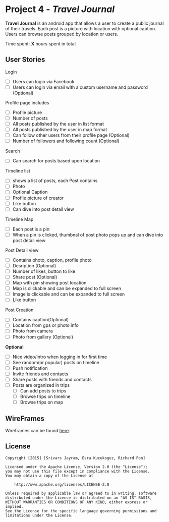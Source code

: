 # Project 4 - *Travel Journal*

**Travel Journal** is an android app that allows a user to create a public journal of their travels. Each post is a picture with location with optional caption. Users can browse posts grouped by location or users. 

Time spent: **X** hours spent in total

## User Stories

Login
* [ ] Users can login via Facebook
* [ ] Users can login via email with a custom username and password (Optional) 

Profile page includes 
* [ ] Profile picture
* [ ] Number of posts
* [ ] All posts published by the user in list format
* [ ] All posts published by the user in map format
* [ ] Can follow other users from their profile page (Optional) 
* [ ] Number of followers and following count (Optional) 

Search
  * [ ] Can search for posts based upon location

Timeline list
* [ ] shows a list of posts, each Post contains 
* [ ] Photo
* [ ] Optional Caption
* [ ] Profile picture of creator
* [ ] Like button
* [ ] Can dive into post detail view

Timeline Map
* [ ] Each post is a pin
* [ ] When a pin is clicked, thumbnal of post photo pops up and can dive into post detail view

Post Detail view
* [ ] Contains photo, caption, profile photo
* [ ] Desription (Optional) 
* [ ] Number of likes, button to like
* [ ] Share post (Optional) 
* [ ] Map with pin showing post location
* [ ] Map is clickable and can be expanded to full screen
* [ ] Image is clickable and can be expanded to full screen
* [ ] Like button

Post Creation
* [ ] Contains caption(Optional)
* [ ] Location from gps or photo info
* [ ] Photo from camera
* [ ] Photo from gallery (Optional) 

**Optional**
* [ ] Nice video/intro when logging in for first time  
* [ ] See random(or popular) posts on timeline
* [ ] Push notification
* [ ] Invite friends and contacts
* [ ] Share posts with friends and contacts
* [ ] Posts are organized in trips
  * [ ] Can add posts to trips
  * [ ] Browse trips on timeline
  * [ ] Browse trips on map

## WireFrames

Wireframes can be found [here](https://github.com/TeamTravelJournal/AndroidTravelJournalApp/blob/master/wireframesTravelJournal.pdf).

## License

    Copyright [2015] [Srivars Jayram, Esra Kucukoguz, Richard Pon]

    Licensed under the Apache License, Version 2.0 (the "License");
    you may not use this file except in compliance with the License.
    You may obtain a copy of the License at

        http://www.apache.org/licenses/LICENSE-2.0

    Unless required by applicable law or agreed to in writing, software
    distributed under the License is distributed on an "AS IS" BASIS,
    WITHOUT WARRANTIES OR CONDITIONS OF ANY KIND, either express or implied.
    See the License for the specific language governing permissions and
    limitations under the License.
